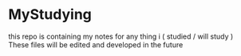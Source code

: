 # MyStudying
this repo is containing my notes for any thing i ( studied / will study ) <br>
These files will be edited and developed in the future
